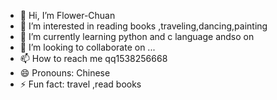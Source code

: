 - 👋 Hi, I’m Flower-Chuan
- 👀 I’m interested in reading books ,traveling,dancing,painting
- 🌱 I’m currently learning python and c language andso on
- 💞️ I’m looking to collaborate on ...
- 📫 How to reach me qq1538256668
- 😄 Pronouns: Chinese
- ⚡ Fun fact: travel ,read books

<!---
Flower-Chuan/Flower-Chuan is a ✨ special ✨ repository because its `README.md` (this file) appears on your GitHub profile.
You can click the Preview link to take a look at your changes.
--->
